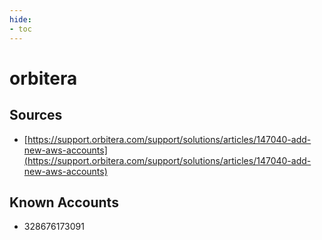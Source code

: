 ```yaml
---
hide:
- toc
---
```


# orbitera

## Sources

*   [https://support.orbitera.com/support/solutions/articles/147040-add-new-aws-accounts](https://support.orbitera.com/support/solutions/articles/147040-add-new-aws-accounts)

## Known Accounts

*   328676173091
